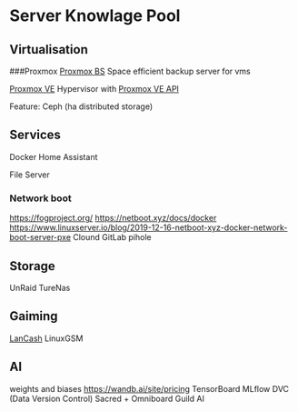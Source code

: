 # Server Knowlage Pool

## Virtualisation
###Proxmox
[Proxmox BS](https://www.proxmox.com/en/proxmox-backup-server/overview) Space efficient backup server for vms

[Proxmox VE](https://www.proxmox.com/en/proxmox-virtual-environment/overview) Hypervisor with [Proxmox VE API](https://pve.proxmox.com/wiki/Proxmox_VE_API)

Feature:
Ceph (ha distributed storage)

## Services

Docker
Home Assistant

File Server
### Network boot
https://fogproject.org/
https://netboot.xyz/docs/docker
https://www.linuxserver.io/blog/2019-12-16-netboot-xyz-docker-network-boot-server-pxe
Clound
GitLab
pihole

## Storage
UnRaid
TureNas

## Gaiming
[LanCash](https://lancache.net/)
LinuxGSM


## AI
weights and biases https://wandb.ai/site/pricing
TensorBoard
MLflow
DVC (Data Version Control)
Sacred + Omniboard
Guild AI
